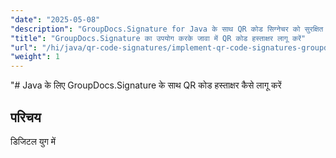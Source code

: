 ```yaml
---
"date": "2025-05-08"
"description": "GroupDocs.Signature for Java के साथ QR कोड सिग्नेचर को सुरक्षित रूप से लागू करने का तरीका जानें। यह मार्गदर्शिका सेटअप, अनुकूलन और व्यावहारिक अनुप्रयोगों को कवर करती है।"
"title": "GroupDocs.Signature का उपयोग करके जावा में QR कोड हस्ताक्षर लागू करें"
"url": "/hi/java/qr-code-signatures/implement-qr-code-signatures-groupdocs-signature-java/"
"weight": 1
---
```


"# Java के लिए GroupDocs.Signature के साथ QR कोड हस्ताक्षर कैसे लागू करें

## परिचय

डिजिटल युग में